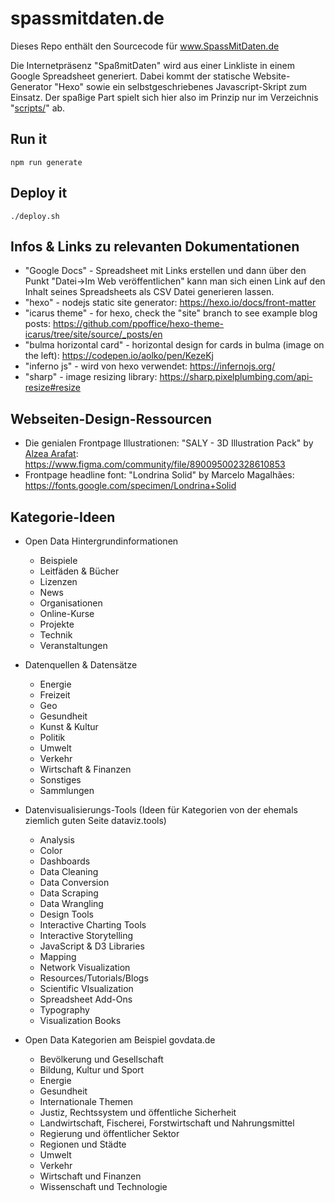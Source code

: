 # spassmitdaten.de
Dieses Repo enthält den Sourcecode für www.SpassMitDaten.de

Die Internetpräsenz "SpaßmitDaten" wird aus einer Linkliste in einem Google Spreadsheet generiert.
Dabei kommt der statische Website-Generator "Hexo" sowie ein selbstgeschriebenes Javascript-Skript zum Einsatz.
Der spaßige Part spielt sich hier also im Prinzip nur im Verzeichnis "[scripts/](scripts/)" ab.

## Run it

    npm run generate

## Deploy it

    ./deploy.sh

## Infos & Links zu relevanten Dokumentationen

 * "Google Docs" - Spreadsheet mit Links erstellen und dann über den Punkt "Datei->Im Web veröffentlichen" kann man sich einen Link auf den Inhalt seines Spreadsheets als CSV Datei generieren lassen.
 * "hexo" - nodejs static site generator: https://hexo.io/docs/front-matter
 * "icarus theme" - for hexo, check the "site" branch to see example blog posts: https://github.com/ppoffice/hexo-theme-icarus/tree/site/source/_posts/en
 * "bulma horizontal card" - horizontal design for cards in bulma (image on the left): https://codepen.io/aolko/pen/KezeKj
 * "inferno js" - wird von hexo verwendet: https://infernojs.org/
 * "sharp" - image resizing library: https://sharp.pixelplumbing.com/api-resize#resize


## Webseiten-Design-Ressourcen

* Die genialen Frontpage Illustrationen: "SALY - 3D Illustration Pack" by [Alzea Arafat](https://dribbble.com/alzea): https://www.figma.com/community/file/890095002328610853
* Frontpage headline font: "Londrina Solid" by Marcelo Magalhães: https://fonts.google.com/specimen/Londrina+Solid

## Kategorie-Ideen

* Open Data Hintergrundinformationen
  * Beispiele
  * Leitfäden & Bücher
  * Lizenzen
  * News
  * Organisationen
  * Online-Kurse
  * Projekte
  * Technik
  * Veranstaltungen

* Datenquellen & Datensätze
  * Energie
  * Freizeit
  * Geo
  * Gesundheit
  * Kunst & Kultur
  * Politik
  * Umwelt
  * Verkehr
  * Wirtschaft & Finanzen
  * Sonstiges
  * Sammlungen

* Datenvisualisierungs-Tools (Ideen für Kategorien von der ehemals ziemlich guten Seite dataviz.tools)

  * Analysis
  * Color
  * Dashboards
  * Data Cleaning
  * Data Conversion
  * Data Scraping
  * Data Wrangling
  * Design Tools
  * Interactive Charting Tools
  * Interactive Storytelling
  * JavaScript & D3 Libraries
  * Mapping
  * Network Visualization
  * Resources/Tutorials/Blogs
  * Scientific VIsualization
  * Spreadsheet Add-Ons
  * Typography
  * Visualization Books

* Open Data Kategorien am Beispiel govdata.de

  * Bevölkerung und Gesellschaft
  * Bildung, Kultur und Sport
  * Energie
  * Gesundheit
  * Internationale Themen
  * Justiz, Rechtssystem und öffentliche Sicherheit
  * Landwirtschaft, Fischerei, Forstwirtschaft und Nahrungsmittel
  * Regierung und öffentlicher Sektor
  * Regionen und Städte
  * Umwelt
  * Verkehr
  * Wirtschaft und Finanzen
  * Wissenschaft und Technologie
